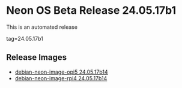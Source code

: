 # Neon OS Beta Release 24.05.17b1
This is an automated release

tag=24.05.17b1

## Release Images
- [debian-neon-image-opi5 24.05.17b14](https://2222.us/app/files/neon_images/core/opi5/dev/debian-neon-image-opi5_2024-05-17_17_52.img.xz)
- [debian-neon-image-rpi4 24.05.17b14](https://2222.us/app/files/neon_images/core/rpi4/dev/debian-neon-image-rpi4_2024-05-17_17_52.img.xz)
